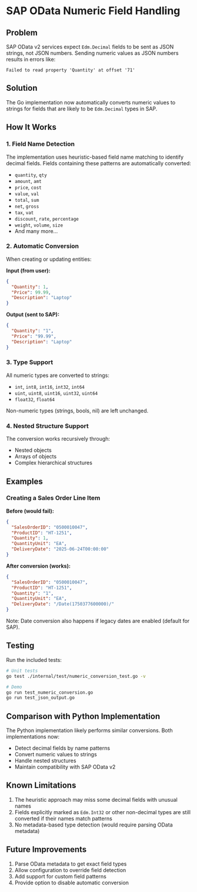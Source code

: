 # SAP OData Numeric Field Handling

## Problem

SAP OData v2 services expect `Edm.Decimal` fields to be sent as JSON strings, not JSON numbers. Sending numeric values as JSON numbers results in errors like:

```
Failed to read property 'Quantity' at offset '71'
```

## Solution

The Go implementation now automatically converts numeric values to strings for fields that are likely to be `Edm.Decimal` types in SAP.

## How It Works

### 1. Field Name Detection

The implementation uses heuristic-based field name matching to identify decimal fields. Fields containing these patterns are automatically converted:

- `quantity`, `qty`
- `amount`, `amt`
- `price`, `cost`
- `value`, `val`
- `total`, `sum`
- `net`, `gross`
- `tax`, `vat`
- `discount`, `rate`, `percentage`
- `weight`, `volume`, `size`
- And many more...

### 2. Automatic Conversion

When creating or updating entities:

**Input (from user):**
```json
{
  "Quantity": 1,
  "Price": 99.99,
  "Description": "Laptop"
}
```

**Output (sent to SAP):**
```json
{
  "Quantity": "1",
  "Price": "99.99",
  "Description": "Laptop"
}
```

### 3. Type Support

All numeric types are converted to strings:
- `int`, `int8`, `int16`, `int32`, `int64`
- `uint`, `uint8`, `uint16`, `uint32`, `uint64`
- `float32`, `float64`

Non-numeric types (strings, bools, nil) are left unchanged.

### 4. Nested Structure Support

The conversion works recursively through:
- Nested objects
- Arrays of objects
- Complex hierarchical structures

## Examples

### Creating a Sales Order Line Item

**Before (would fail):**
```json
{
  "SalesOrderID": "0500010047",
  "ProductID": "HT-1251",
  "Quantity": 1,
  "QuantityUnit": "EA",
  "DeliveryDate": "2025-06-24T00:00:00"
}
```

**After conversion (works):**
```json
{
  "SalesOrderID": "0500010047",
  "ProductID": "HT-1251",
  "Quantity": "1",
  "QuantityUnit": "EA",
  "DeliveryDate": "/Date(1750377600000)/"
}
```

Note: Date conversion also happens if legacy dates are enabled (default for SAP).

## Testing

Run the included tests:

```bash
# Unit tests
go test ./internal/test/numeric_conversion_test.go -v

# Demo
go run test_numeric_conversion.go
go run test_json_output.go
```

## Comparison with Python Implementation

The Python implementation likely performs similar conversions. Both implementations now:
- Detect decimal fields by name patterns
- Convert numeric values to strings
- Handle nested structures
- Maintain compatibility with SAP OData v2

## Known Limitations

1. The heuristic approach may miss some decimal fields with unusual names
2. Fields explicitly marked as `Edm.Int32` or other non-decimal types are still converted if their names match patterns
3. No metadata-based type detection (would require parsing OData metadata)

## Future Improvements

1. Parse OData metadata to get exact field types
2. Allow configuration to override field detection
3. Add support for custom field patterns
4. Provide option to disable automatic conversion